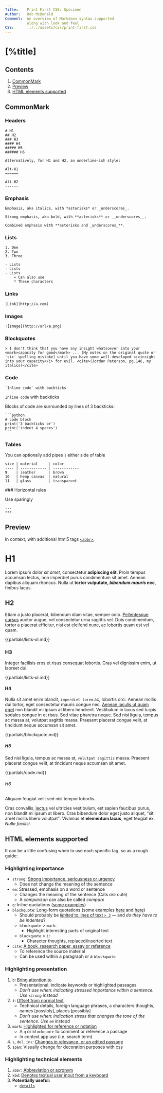 ```yaml
---
Title:    Print First CSS: Specimen  
Author:   Rob McDonald  
Comment:  An overview of Markdown syntax supported
          along with look and feel
CSS:      ../../assets/css/print-first.css
---
```



# [%title]

## Contents

1. [CommonMark](#CommonMark)
2. [Preview](#preview)
3. [HTML elements supported](#htmlelementssupported)

## CommonMark

### Headers

```text
# H1
## H2
### H3
#### H4
##### H5
###### H6

Alternatively, for H1 and H2, an underline-ish style:

Alt-H1
======

Alt-H2
------
```

### Emphasis

```text
Emphasis, aka italics, with *asterisks* or _underscores_.

Strong emphasis, aka bold, with **asterisks** or __underscores__.

Combined emphasis with **asterisks and _underscores_**.
```


### Lists

```text
1. One
2. Two
3. Three

- Lists
- Lists
- Lists
    + Can also use
    * These characters
```


### Links

```text
[Link](http://a.com)
```


### Images

```text
![Image](http://url/a.png)
```


### Blockquotes

```text
> I don't think that you have any insight whatsoever into your <mark>capacity for good</mark> ... [My notes on the original quote or 'sic' spelling mistake] until you have some well-developed <i>insight into your capacity</i> for evil. <cite>(Jordan Peterson, pg.148, my italics)</cite>
```


### Code

```text
`Inline code` with backticks
```

`Inline code` with backticks

Blocks of code are surrounded by lines of 3 backticks:

````text
```python
# code block
print('3 backticks or')
print('indent 4 spaces')
```
````


### Tables

You can optionally add pipes `|` either side of table

```text
size | material     | color
---- | ------------ | ------------
9    | leather      | brown
10   | hemp canvas  | natural
11   | glass        | transparent
```


### Horizontal rules

Use sparingly

```text
---
***
```





## Preview

In context, with additional html5 tags [`<abbr>`](https://developer.mozilla.org/en-US/docs/Web/HTML/Element/abbr),

# H1

Lorem ipsum dolor _sit amet_, consectetur **adipiscing elit**. Proin tempus accumsan lectus, non imperdiet purus condimentum sit amet. Aenean dapibus aliquam rhoncus. Nulla ut **tortor vulputate, _bibendum mauris_ nec**, finibus lacus.

## H2

Etiam a justo placerat, bibendum diam vitae, semper odio. [Pellentesque cursus](#) auctor augue, vel consectetur urna sagittis vel. Duis condimentum, tortor a placerat efficitur, nisi est eleifend nunc, ac lobortis quam est vel quam.

{{partials/lists-ol.md}}

### H3

Integer facilisis eros et risus consequat lobortis. Cras vel dignissim enim, ut laoreet dui.

{{partials/lists-ul.md}}

#### H4

Nulla sit amet enim blandit, `imperdiet lorem` ac, lobortis orci. Aenean mollis dui tortor, eget consectetur mauris congue nec. [Aenean iaculis ut quam eget](#) non blandit mi ipsum at libero hendrerit. Vestibulum in lacus sed turpis sodales congue in et risus. Sed vitae pharetra neque. Sed nisi ligula, tempus ac massa at, volutpat sagittis massa. Praesent placerat congue velit, at tincidunt neque accumsan sit amet.

{{partials/blockquote.md}}

##### H5

Sed nisi ligula, tempus ac massa at, `volutpat sagittis` massa. Praesent placerat congue velit, at tincidunt neque accumsan sit amet.

{{partials/code.md}}


###### H6

Aliquam feugiat velit sed nisl tempor lobortis.

Cras convallis, <abbr title="lectus">lectus</abbr> vel ultricies vestibulum, est sapien faucibus purus, non blandit mi ipsum at libero. Cras bibendum dolor eget justo aliquet, <q>sit amet mollis libero volutpat</q>. Vivamus et <b>elementum lacus</b>, eget feugiat ex. <i>Nulla facilisi</i>.






## HTML elements supported

It can be a little confusing when to use each specific tag, so as a rough guide:

### Highlighting importance

- `strong`: [Strong importance, seriousness or urgency](https://developer.mozilla.org/en-US/docs/Web/HTML/Element/strong)
    - Does not change the meaning of the sentence
- `em`: Stressed, emphasis on a word or sentence
    - Changes the meaning of the sentence (Cats _are_ cute)
    - A _comparison_ can also be called _compare_
- `q`: Inline quotations ([some examples](https://academiccoachingandwriting.org/academic-writing/resources/citations))
- `blockquote`: Long-form quotations (some examples [here](https://academiccoachingandwriting.org/academic-writing/resources/citations) and [here](https://library.leeds.ac.uk/info/1402/referencing/50/leeds_harvard_style/4))
    - Should probably be [_limited_ to lines of text `> 3`](https://writingcommons.org/format/apa/675-block-quotations-apa) — and <i>do they have to be indented</i>?
    - `blockquote` > `mark`:
      - Highlight interesting parts of original text
    - `blockquote` > `i`:
        - Character thoughts, replaced/inserted text
- `cite`: [A book, research paper, essay or reference](https://developer.mozilla.org/en-US/docs/Web/HTML/Element/cite)
    - To reference the source material
    - Can be used within a paragraph or a `blockquote`

### Highlighting presentation

1. `b`: [Bring attention to](https://developer.mozilla.org/en-US/docs/Web/HTML/Element/b)
    - Presentational: indicate keywords or highlighted passages
    - <i>Don't use when: indicating stressed importance within a sentence. Use `strong` instead</i>
2. `i`: [Offset from normal text](https://developer.mozilla.org/en-US/docs/Web/HTML/Element/i)
    - Technical details, foreign language phrases, a characters thoughts, names [possibly], places [possibly]
    - <i>Don't use when: indication stress that changes the tone of the sentence. Use `em` instead</i>
3. `mark`: [Highlighted for reference or notation](https://developer.mozilla.org/en-US/docs/Web/HTML/Element/mark)
    - A `q` or `blockquote` to comment or reference a passage
    - In context app use (i.e. search term)
4. `s`, `del`, `ins`: [Changes in relevance, or an edited passage](http://html5doctor.com/ins-del-s/)
5. `span`: Visually change for decoration purposes with css


### Highlighting technical elements

1. `abbr`: [Abbreviation or acronym](https://developer.mozilla.org/en-US/docs/Web/HTML/Element/abbr)
2. `kbd`: [ Denotes textual user input from a keyboard](https://developer.mozilla.org/en-US/docs/Web/HTML/Element/kbd)
3. **Potentially useful:**
    - [`details`](https://developer.mozilla.org/en-US/docs/Web/HTML/Element/details)
